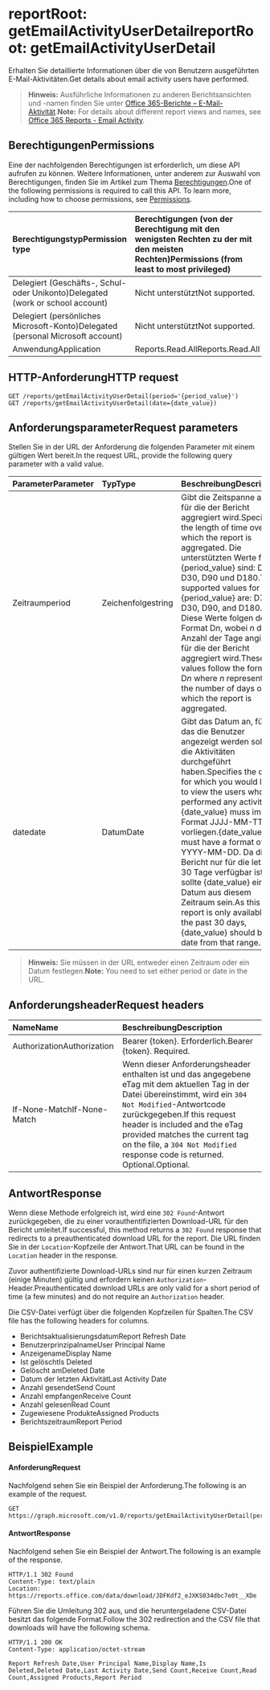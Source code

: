 # <a name="reportroot-getemailactivityuserdetail"></a><span data-ttu-id="c081d-101">reportRoot: getEmailActivityUserDetail</span><span class="sxs-lookup"><span data-stu-id="c081d-101">reportRoot: getEmailActivityUserDetail</span></span>

<span data-ttu-id="c081d-102">Erhalten Sie detaillierte Informationen über die von Benutzern ausgeführten E-Mail-Aktivitäten.</span><span class="sxs-lookup"><span data-stu-id="c081d-102">Get details about email activity users have performed.</span></span>

> <span data-ttu-id="c081d-103">**Hinweis:** Ausführliche Informationen zu anderen Berichtsansichten und -namen finden Sie unter [Office 365-Berichte – E-Mail-Aktivität](https://support.office.com/client/Email-activity-1cbe2c00-ca65-4fb9-9663-1bbfa58ebe44).</span><span class="sxs-lookup"><span data-stu-id="c081d-103">**Note:** For details about different report views and names, see [Office 365 Reports - Email Activity](https://support.office.com/client/Email-activity-1cbe2c00-ca65-4fb9-9663-1bbfa58ebe44).</span></span>

## <a name="permissions"></a><span data-ttu-id="c081d-104">Berechtigungen</span><span class="sxs-lookup"><span data-stu-id="c081d-104">Permissions</span></span>

<span data-ttu-id="c081d-p101">Eine der nachfolgenden Berechtigungen ist erforderlich, um diese API aufrufen zu können. Weitere Informationen, unter anderem zur Auswahl von Berechtigungen, finden Sie im Artikel zum Thema [Berechtigungen](../../../concepts/permissions_reference.md).</span><span class="sxs-lookup"><span data-stu-id="c081d-p101">One of the following permissions is required to call this API. To learn more, including how to choose permissions, see [Permissions](../../../concepts/permissions_reference.md).</span></span>

| <span data-ttu-id="c081d-107">Berechtigungstyp</span><span class="sxs-lookup"><span data-stu-id="c081d-107">Permission type</span></span>                        | <span data-ttu-id="c081d-108">Berechtigungen (von der Berechtigung mit den wenigsten Rechten zu der mit den meisten Rechten)</span><span class="sxs-lookup"><span data-stu-id="c081d-108">Permissions (from least to most privileged)</span></span> |
| :------------------------------------- | :--------------------------------------- |
| <span data-ttu-id="c081d-109">Delegiert (Geschäfts-, Schul- oder Unikonto)</span><span class="sxs-lookup"><span data-stu-id="c081d-109">Delegated (work or school account)</span></span>     | <span data-ttu-id="c081d-110">Nicht unterstützt</span><span class="sxs-lookup"><span data-stu-id="c081d-110">Not supported.</span></span>                           |
| <span data-ttu-id="c081d-111">Delegiert (persönliches Microsoft-Konto)</span><span class="sxs-lookup"><span data-stu-id="c081d-111">Delegated (personal Microsoft account)</span></span> | <span data-ttu-id="c081d-112">Nicht unterstützt</span><span class="sxs-lookup"><span data-stu-id="c081d-112">Not supported.</span></span>                           |
| <span data-ttu-id="c081d-113">Anwendung</span><span class="sxs-lookup"><span data-stu-id="c081d-113">Application</span></span>                            | <span data-ttu-id="c081d-114">Reports.Read.All</span><span class="sxs-lookup"><span data-stu-id="c081d-114">Reports.Read.All</span></span>                         |

## <a name="http-request"></a><span data-ttu-id="c081d-115">HTTP-Anforderung</span><span class="sxs-lookup"><span data-stu-id="c081d-115">HTTP request</span></span>

<!-- { "blockType": "ignored" } --> 

```http
GET /reports/getEmailActivityUserDetail(period='{period_value}')
GET /reports/getEmailActivityUserDetail(date={date_value})
```

## <a name="request-parameters"></a><span data-ttu-id="c081d-116">Anforderungsparameter</span><span class="sxs-lookup"><span data-stu-id="c081d-116">Request parameters</span></span>

<span data-ttu-id="c081d-117">Stellen Sie in der URL der Anforderung die folgenden Parameter mit einem gültigen Wert bereit.</span><span class="sxs-lookup"><span data-stu-id="c081d-117">In the request URL, provide the following query parameter with a valid value.</span></span>

| <span data-ttu-id="c081d-118">Parameter</span><span class="sxs-lookup"><span data-stu-id="c081d-118">Parameter</span></span> | <span data-ttu-id="c081d-119">Typ</span><span class="sxs-lookup"><span data-stu-id="c081d-119">Type</span></span>   | <span data-ttu-id="c081d-120">Beschreibung</span><span class="sxs-lookup"><span data-stu-id="c081d-120">Description</span></span>                              |
| :-------- | :----- | :--------------------------------------- |
| <span data-ttu-id="c081d-121">Zeitraum</span><span class="sxs-lookup"><span data-stu-id="c081d-121">period</span></span>    | <span data-ttu-id="c081d-122">Zeichenfolge</span><span class="sxs-lookup"><span data-stu-id="c081d-122">string</span></span> | <span data-ttu-id="c081d-123">Gibt die Zeitspanne an, für die der Bericht aggregiert wird.</span><span class="sxs-lookup"><span data-stu-id="c081d-123">Specifies the length of time over which the report is aggregated.</span></span> <span data-ttu-id="c081d-124">Die unterstützten Werte für {period_value} sind: D7, D30, D90 und D180.</span><span class="sxs-lookup"><span data-stu-id="c081d-124">The supported values for {period_value} are: D7, D30, D90, and D180.</span></span> <span data-ttu-id="c081d-125">Diese Werte folgen dem Format D*n*, wobei *n* die Anzahl der Tage angibt, für die der Bericht aggregiert wird.</span><span class="sxs-lookup"><span data-stu-id="c081d-125">These values follow the format D*n* where *n* represents the number of days over which the report is aggregated.</span></span> |
| <span data-ttu-id="c081d-126">date</span><span class="sxs-lookup"><span data-stu-id="c081d-126">date</span></span>      | <span data-ttu-id="c081d-127">Datum</span><span class="sxs-lookup"><span data-stu-id="c081d-127">Date</span></span>   | <span data-ttu-id="c081d-128">Gibt das Datum an, für das die Benutzer angezeigt werden sollen, die Aktivitäten durchgeführt haben.</span><span class="sxs-lookup"><span data-stu-id="c081d-128">Specifies the date for which you would like to view the users who performed any activity.</span></span> <span data-ttu-id="c081d-129">{date_value} muss im Format JJJJ-MM-TT vorliegen.</span><span class="sxs-lookup"><span data-stu-id="c081d-129">{date_value} must have a format of YYYY-MM-DD.</span></span> <span data-ttu-id="c081d-130">Da dieser Bericht nur für die letzten 30 Tage verfügbar ist, sollte {date_value} ein Datum aus diesem Zeitraum sein.</span><span class="sxs-lookup"><span data-stu-id="c081d-130">As this report is only available for the past 30 days, {date_value} should be a date from that range.</span></span> |

> <span data-ttu-id="c081d-131">**Hinweis:** Sie müssen in der URL entweder einen Zeitraum oder ein Datum festlegen.</span><span class="sxs-lookup"><span data-stu-id="c081d-131">**Note:** You need to set either period or date in the URL.</span></span>

## <a name="request-headers"></a><span data-ttu-id="c081d-132">Anforderungsheader</span><span class="sxs-lookup"><span data-stu-id="c081d-132">Request headers</span></span>

| <span data-ttu-id="c081d-133">Name</span><span class="sxs-lookup"><span data-stu-id="c081d-133">Name</span></span>          | <span data-ttu-id="c081d-134">Beschreibung</span><span class="sxs-lookup"><span data-stu-id="c081d-134">Description</span></span>                              |
| :------------ | :--------------------------------------- |
| <span data-ttu-id="c081d-135">Authorization</span><span class="sxs-lookup"><span data-stu-id="c081d-135">Authorization</span></span> | <span data-ttu-id="c081d-p104">Bearer {token}. Erforderlich.</span><span class="sxs-lookup"><span data-stu-id="c081d-p104">Bearer {token}. Required.</span></span>                |
| <span data-ttu-id="c081d-138">If-None-Match</span><span class="sxs-lookup"><span data-stu-id="c081d-138">If-None-Match</span></span> | <span data-ttu-id="c081d-139">Wenn dieser Anforderungsheader enthalten ist und das angegebene eTag mit dem aktuellen Tag in der Datei übereinstimmt, wird ein `304 Not Modified`-Antwortcode zurückgegeben.</span><span class="sxs-lookup"><span data-stu-id="c081d-139">If this request header is included and the eTag provided matches the current tag on the file, a `304 Not Modified` response code is returned.</span></span> <span data-ttu-id="c081d-140">Optional.</span><span class="sxs-lookup"><span data-stu-id="c081d-140">Optional.</span></span> |

## <a name="response"></a><span data-ttu-id="c081d-141">Antwort</span><span class="sxs-lookup"><span data-stu-id="c081d-141">Response</span></span>

<span data-ttu-id="c081d-142">Wenn diese Methode erfolgreich ist, wird eine `302 Found`-Antwort zurückgegeben, die zu einer vorauthentifizierten Download-URL für den Bericht umleitet.</span><span class="sxs-lookup"><span data-stu-id="c081d-142">If successful, this method returns a `302 Found` response that redirects to a preauthenticated download URL for the report.</span></span> <span data-ttu-id="c081d-143">Die URL finden Sie in der `Location`-Kopfzeile der Antwort.</span><span class="sxs-lookup"><span data-stu-id="c081d-143">That URL can be found in the `Location` header in the response.</span></span>

<span data-ttu-id="c081d-144">Zuvor authentifizierte Download-URLs sind nur für einen kurzen Zeitraum (einige Minuten) gültig und erfordern keinen `Authorization`-Header.</span><span class="sxs-lookup"><span data-stu-id="c081d-144">Preauthenticated download URLs are only valid for a short period of time (a few minutes) and do not require an `Authorization` header.</span></span>

<span data-ttu-id="c081d-145">Die CSV-Datei verfügt über die folgenden Kopfzeilen für Spalten.</span><span class="sxs-lookup"><span data-stu-id="c081d-145">The CSV file has the following headers for columns.</span></span>

- <span data-ttu-id="c081d-146">Berichtsaktualisierungsdatum</span><span class="sxs-lookup"><span data-stu-id="c081d-146">Report Refresh Date</span></span>
- <span data-ttu-id="c081d-147">Benutzerprinzipalname</span><span class="sxs-lookup"><span data-stu-id="c081d-147">User Principal Name</span></span>
- <span data-ttu-id="c081d-148">Anzeigename</span><span class="sxs-lookup"><span data-stu-id="c081d-148">Display Name</span></span>
- <span data-ttu-id="c081d-149">Ist gelöscht</span><span class="sxs-lookup"><span data-stu-id="c081d-149">Is Deleted</span></span>
- <span data-ttu-id="c081d-150">Gelöscht am</span><span class="sxs-lookup"><span data-stu-id="c081d-150">Deleted Date</span></span>
- <span data-ttu-id="c081d-151">Datum der letzten Aktivität</span><span class="sxs-lookup"><span data-stu-id="c081d-151">Last Activity Date</span></span>
- <span data-ttu-id="c081d-152">Anzahl gesendet</span><span class="sxs-lookup"><span data-stu-id="c081d-152">Send Count</span></span>
- <span data-ttu-id="c081d-153">Anzahl empfangen</span><span class="sxs-lookup"><span data-stu-id="c081d-153">Receive Count</span></span>
- <span data-ttu-id="c081d-154">Anzahl gelesen</span><span class="sxs-lookup"><span data-stu-id="c081d-154">Read Count</span></span>
- <span data-ttu-id="c081d-155">Zugewiesene Produkte</span><span class="sxs-lookup"><span data-stu-id="c081d-155">Assigned Products</span></span>
- <span data-ttu-id="c081d-156">Berichtszeitraum</span><span class="sxs-lookup"><span data-stu-id="c081d-156">Report Period</span></span>

## <a name="example"></a><span data-ttu-id="c081d-157">Beispiel</span><span class="sxs-lookup"><span data-stu-id="c081d-157">Example</span></span>

#### <a name="request"></a><span data-ttu-id="c081d-158">Anforderung</span><span class="sxs-lookup"><span data-stu-id="c081d-158">Request</span></span>

<span data-ttu-id="c081d-159">Nachfolgend sehen Sie ein Beispiel der Anforderung.</span><span class="sxs-lookup"><span data-stu-id="c081d-159">The following is an example of the request.</span></span>

<!-- {
  "blockType": "request",
  "name": "reportroot_getemailactivityuserdetail"
}-->

```http
GET https://graph.microsoft.com/v1.0/reports/getEmailActivityUserDetail(period='D7')
```

#### <a name="response"></a><span data-ttu-id="c081d-160">Antwort</span><span class="sxs-lookup"><span data-stu-id="c081d-160">Response</span></span>

<span data-ttu-id="c081d-161">Nachfolgend sehen Sie ein Beispiel der Antwort.</span><span class="sxs-lookup"><span data-stu-id="c081d-161">The following is an example of the response.</span></span>

<!-- { "blockType": "ignored" } --> 

```http
HTTP/1.1 302 Found
Content-Type: text/plain
Location: https://reports.office.com/data/download/JDFKdf2_eJXKS034dbc7e0t__XDe
```

<span data-ttu-id="c081d-162">Führen Sie die Umleitung 302 aus, und die heruntergeladene CSV-Datei besitzt das folgende Format.</span><span class="sxs-lookup"><span data-stu-id="c081d-162">Follow the 302 redirection and the CSV file that downloads will have the following schema.</span></span>

<!-- {
  "blockType": "response",
  "truncated": true,
  "@odata.type": "stream"
} -->

```http
HTTP/1.1 200 OK
Content-Type: application/octet-stream

Report Refresh Date,User Principal Name,Display Name,Is Deleted,Deleted Date,Last Activity Date,Send Count,Receive Count,Read Count,Assigned Products,Report Period
```
